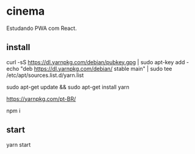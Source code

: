 # cinema
Estudando PWA com React.

## install
curl -sS https://dl.yarnpkg.com/debian/pubkey.gpg | sudo apt-key add -
echo "deb https://dl.yarnpkg.com/debian/ stable main" | sudo tee /etc/apt/sources.list.d/yarn.list

sudo apt-get update && sudo apt-get install yarn

https://yarnpkg.com/pt-BR/

npm i

## start

yarn start

